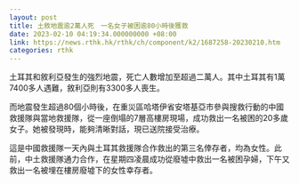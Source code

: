 ```yaml
---
layout: post
title: 土敘地震逾2萬人死　一名女子被困逾80小時後獲救
date: 2023-02-10 04:19:34.000000000 +08:00
link: https://news.rthk.hk/rthk/ch/component/k2/1687258-20230210.htm
categories: rthk
---
```


土耳其和敘利亞發生的強烈地震，死亡人數增加至超過二萬人。其中土耳其有1萬7400多人遇難，敘利亞則有3300多人喪生。

而地震發生超過80個小時後，在重災區哈塔伊省安塔基亞市參與搜救行動的中國救援隊與當地救援隊，從一座倒塌的7層高樓房現場，成功救出一名被困的20多歲女子。她被發現時，能夠清晰對話，現已送院接受治療。

這是中國救援隊一天內與土耳其救援隊合作救出的第三名倖存者，均為女性。此前，中土救援隊通力合作，在星期四凌晨成功從廢墟中救出一名被困孕婦，下午又救出一名被埋在樓房廢墟下的女性幸存者。
